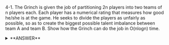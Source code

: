 ﻿4-1. The Grinch is given the job of partitioning 2n players into two teams of n players each. Each player has a numerical rating that measures how good he/she is at the game. He seeks to divide the players as unfairly as possible, so as to create the biggest possible talent imbalance between team A and team B. Show how the Grinch can do the job in O(nlogn) time. 


<details>
<summary>**ANSWER**</summary>
  <p>

Do a quick sort then choose the bottom half as team 1 and top half as team 2 or choose the first and middle player and increment both at the same time complexity 

  </p>
</details>